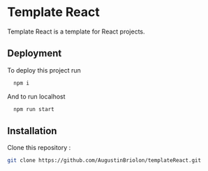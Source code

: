 # Template React

Template React is a template for React projects.

## Deployment

To deploy this project run

```bash
  npm i
```
And to run localhost 
```bash
  npm run start
```


## Installation

Clone this repository : 

```bash
git clone https://github.com/AugustinBriolon/templateReact.git
```

